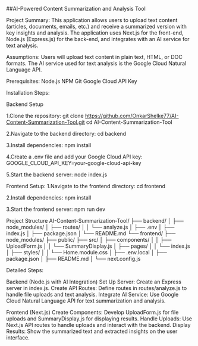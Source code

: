 ##AI-Powered Content Summarization and Analysis Tool

Project Summary:
This application allows users to upload text content (articles, documents, emails, etc.) and receive a summarized version with key insights and analysis. The application uses Next.js for the front-end, Node.js (Express.js) for the back-end, and integrates with an AI service for text analysis.

Assumptions:
Users will upload text content in plain text, HTML, or DOC formats.
The AI service used for text analysis is the Google Cloud Natural Language API.

Prerequisites:
Node.js
NPM
Git
Google Cloud API Key

Installation Steps:

Backend Setup

1.Clone the repository:
git clone https://github.com/OnkarShelke77/AI-Content-Summarization-Tool.git
cd AI-Content-Summarization-Tool

2.Navigate to the backend directory: cd backend

3.Install dependencies: npm install

4.Create a .env file and add your Google Cloud API key:
GOOGLE_CLOUD_API_KEY=your-google-cloud-api-key

5.Start the backend server: node index.js

Frontend Setup:
1.Navigate to the frontend directory: cd frontend

2.Install dependencies: npm install

3.Start the frontend server: npm run dev

Project Structure
AI-Content-Summarization-Tool/
├── backend/
│   ├── node_modules/
│   ├── routes/
│   │   └── analyze.js
│   ├── .env
│   ├── index.js
│   ├── package.json
│   └── README.md
└── frontend/
    ├── node_modules/
    ├── public/
    ├── src/
    │   ├── components/
    │   │   ├── UploadForm.js
    │   │   └── SummaryDisplay.js
    │   ├── pages/
    │   │   └── index.js
    │   ├── styles/
    │   │   └── Home.module.css
    │   ├── .env.local
    │   ├── package.json
    │   ├── README.md
    │   └── next.config.js

Detailed Steps:

Backend (Node.js with AI Integration)
Set Up Server: Create an Express server in index.js.
Create API Routes: Define routes in routes/analyze.js to handle file uploads and text analysis.
Integrate AI Service: Use Google Cloud Natural Language API for text summarization and analysis.

Frontend (Next.js)
Create Components: Develop UploadForm.js for file uploads and SummaryDisplay.js for displaying results.
Handle Uploads: Use Next.js API routes to handle uploads and interact with the backend.
Display Results: Show the summarized text and extracted insights on the user interface.


